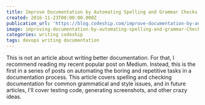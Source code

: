 ```yaml
---
title: Improve Documentation by Automating Spelling and Grammar Checks
created: 2016-11-23T00:00:00.000Z
publication_url: 'https://blog.codeship.com/improve-documentation-by-automating-spelling-and-grammar-checks/'
image: improving-documentation-by-automating-spelling-and-grammar-Checking.jpg
categories: writing codeship
tags: devops writing documentation
---
```


This is not an article about writing better documentation. For that, I recommend reading my recent popular post on Medium. Instead, this is the first in a series of posts on automating the boring and repetitive tasks in a documentation process. This article covers spelling and checking documentation for common grammatical and style issues, and in future articles, I'll cover testing code, generating screenshots, and other crazy ideas.
